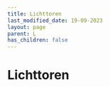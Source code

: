 ```yaml
---
title: Lichttoren
last_modified_date: 19-09-2023
layout: page
parent: L
has_children: false
---
```


Lichttoren
==========

